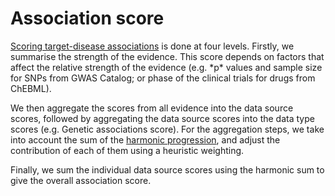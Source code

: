 # Association score

[Scoring target-disease associations](https://www.targetvalidation.org/scoring) is done at four levels. Firstly, we summarise the strength of the evidence. This score depends on factors that affect the relative strength of the evidence \(e.g. \*p\* values and sample size for SNPs from GWAS Catalog; or phase of the clinical trials for drugs from ChEBML\).

We then aggregate the scores from all evidence into the data source scores, followed by aggregating the data source scores into the data type scores \(e.g. Genetic associations score\). For the aggregation steps, we take into account the sum of the [harmonic progression](https://en.wikipedia.org/wiki/Harmonic_progression_%28mathematics%29), and adjust the contribution of each of them using a heuristic weighting.

Finally, we sum the individual data source scores using the harmonic sum to give the overall association score.

